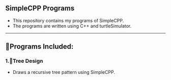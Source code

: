 ## SimpleCPP Programs

- This repository contains my programs of SimpleCPP.
- The programs are written using C++ and turtleSimulator.
---

## 📂Programs Included:

### 1.🌲Tree Design
- Draws a recursive tree pattern using SimpleCPP.
